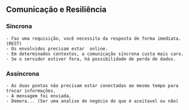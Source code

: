 ## Comunicação e Resiliência

### Síncrona
    - Faz uma requisição, você necessita da resposta de forma imediata.(REST)
    - Os envolvidos precisam estar  online.
    - Em determinados contextos, a comunicação síncrona custa mais caro.
    - Se o servidor estiver fora, há possibilidade de perda de dados.

### Assíncrona
    - As duas pontas não precisam estar conectadas ao mesmo tempo para trocar informações.
    - A mensagem foi enviada.
    - Demora... (Ser uma analise de negócio do que é aceitavel ou não)
